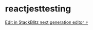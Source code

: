 # reactjesttesting

[Edit in StackBlitz next generation editor ⚡️](https://stackblitz.com/~/github.com/bremet15/reactjesttesting)